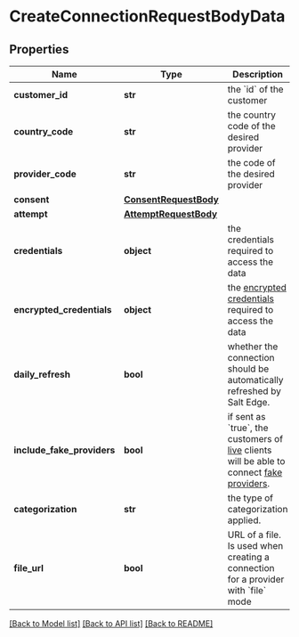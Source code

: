 # CreateConnectionRequestBodyData

## Properties
Name | Type | Description | Notes
------------ | ------------- | ------------- | -------------
**customer_id** | **str** | the &#x60;id&#x60; of the customer | 
**country_code** | **str** | the country code of the desired provider | 
**provider_code** | **str** | the code of the desired provider | 
**consent** | [**ConsentRequestBody**](ConsentRequestBody.md) |  | 
**attempt** | [**AttemptRequestBody**](AttemptRequestBody.md) |  | [optional] 
**credentials** | **object** | the credentials required to access the data | [optional] 
**encrypted_credentials** | **object** | the [encrypted credentials](#encrypted_credentials) required to access the data | [optional] 
**daily_refresh** | **bool** | whether the connection should be automatically refreshed by Salt Edge. | [optional] 
**include_fake_providers** | **bool** | if sent as &#x60;true&#x60;, the customers of [live](/general/#live) clients will be able to connect [fake providers](#providers-fake). | [optional] 
**categorization** | **str** | the type of categorization applied. | [optional] [default to 'personal']
**file_url** | **bool** | URL of a file. Is used when creating a connection for a provider with &#x60;file&#x60; mode | [optional] 

[[Back to Model list]](../README.md#documentation-for-models) [[Back to API list]](../README.md#documentation-for-api-endpoints) [[Back to README]](../README.md)


